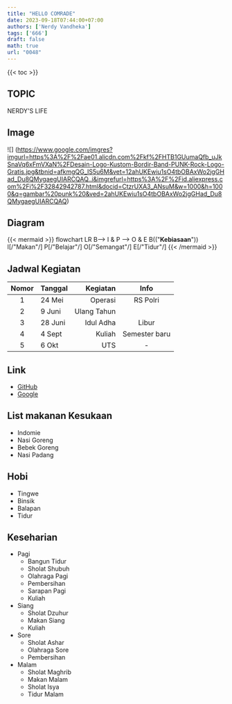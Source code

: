 ```yaml
---
title: "HELLO COMRADE"
date: 2023-09-18T07:44:00+07:00
authors: ['Nerdy Vandheka']
tags: ['666']
draft: false
math: true
url: "0048"
---
```

{{< toc >}}

## TOPIC
NERDY'S LIFE

## Image
![]
(https://www.google.com/imgres?imgurl=https%3A%2F%2Fae01.alicdn.com%2Fkf%2FHTB1GUumaQfb_uJkSnaVq6xFmVXaN%2FDesain-Logo-Kustom-Bordir-Band-PUNK-Rock-Logo-Gratis.jpg&tbnid=afkmgQG_IS5u6M&vet=12ahUKEwiu1sO4tbOBAxWo2jgGHad_Du8QMygaegUIARCQAQ..i&imgrefurl=https%3A%2F%2Fid.aliexpress.com%2Fi%2F32842942787.html&docid=CtzrUXA3_ANsuM&w=1000&h=1000&q=gambar%20punk%20&ved=2ahUKEwiu1sO4tbOBAxWo2jgGHad_Du8QMygaegUIARCQAQ)

## Diagram 
{{< mermaid >}}
flowchart LR
  B--> I & P --> O & E
  B(("<b>Kebiasaan</b>"))
  I[/"Makan"/]
  P[/"Belajar"/]
  O[/"Semangat"/]
  E[/"Tidur"/]
{{< /mermaid >}}

## Jadwal Kegiatan 
Nomor | Tanggal | Kegiatan | Info
:-: | :- | -: | :-:
1 | 24 Mei | Operasi| RS Polri
2 | 9 Juni | Ulang Tahun | 
3 | 28 Juni | Idul Adha | Libur
4 | 4 Sept | Kuliah | Semester baru
5 | 6 Okt | UTS | -

## Link
+ [GitHub](https://nerdyvandheka.github.io/lecture-notes/)
+ [Google](https://www.Google.com)

## List makanan Kesukaan
+ Indomie
+ Nasi Goreng
+ Bebek Goreng
+ Nasi Padang

## Hobi
+ Tingwe
+ Binsik
+ Balapan
+ Tidur

## Keseharian
+ Pagi
  - Bangun Tidur
  - Sholat Shubuh
  - Olahraga Pagi
  - Pembersihan
  - Sarapan Pagi
  - Kuliah
+ Siang
  - Sholat Dzuhur
  - Makan Siang
  - Kuliah
+ Sore
  - Sholat Ashar
  - Olahraga Sore
  - Pembersihan
+ Malam
  - Sholat Maghrib
  - Makan Malam
  - Sholat Isya
  - Tidur Malam